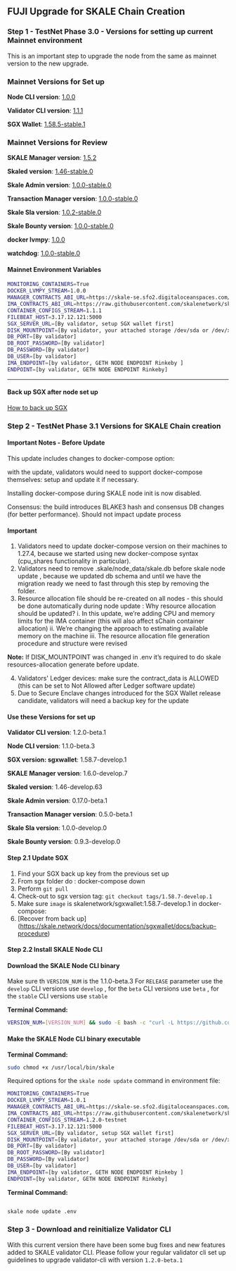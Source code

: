 ## FUJI Upgrade for SKALE Chain Creation

### Step 1 - TestNet Phase 3.0 - Versions for setting up current Mainnet environment  
This is an important step to upgrade the node from the same as mainnet version to the new upgrade.

### Mainnet Versions for Set up

**Node CLI version**: [1.0.0](https://github.com/skalenetwork/skale-node-cli/releases/download/1.0.0/skale-1.0.0-Linux-x86_64) 

**Validator CLI version**:  [1.1.1](https://github.com/skalenetwork/validator-cli/releases/tag/1.1.1)

**SGX Wallet**: [1.58.5-stable.1](https://github.com/skalenetwork/sgxwallet/releases/tag/1.58.5-stable.1)

### Mainnet Versions for Review

**SKALE Manager version**: [1.5.2](https://github.com/skalenetwork/skale-network/tree/master/releases/mainnet/skale-manager/1.5.2)

**Skaled version**: [1.46-stable.0](https://github.com/skalenetwork/skaled/releases/tag/1.46-stable.0)

**Skale Admin version**: [1.0.0-stable.0](https://github.com/skalenetwork/skale-admin/releases/tag/1.0.0-stable.0)

**Transaction Manager version**: [1.0.0-stable.0](https://github.com/skalenetwork/transaction-manager/releases/tag/1.0.0-stable.0)

**Skale Sla version**: [1.0.2-stable.0](https://github.com/skalenetwork/sla-agent/releases/tag/1.0.2-stable.0)

**Skale Bounty version**: [1.0.0-stable.0](https://github.com/skalenetwork/bounty-agent/releases/tag/1.0.0-stable.0)

**docker lvmpy**: [1.0.0](https://github.com/skalenetwork/docker-lvmpy/releases/tag/1.0.0)

**watchdog**: [1.0.0-stable.0](https://github.com/skalenetwork/skale-watchdog/releases/tag/1.0.0-stable.0)

#### Mainnet Environment Variables

```bash
MONITORING_CONTAINERS=True
DOCKER_LVMPY_STREAM=1.0.0
MANAGER_CONTRACTS_ABI_URL=https://skale-se.sfo2.digitaloceanspaces.com/manager-abi-1.5.2.json
IMA_CONTRACTS_ABI_URL=https://raw.githubusercontent.com/skalenetwork/skale-network/master/releases/rinkeby/IMA/1.0.0-develop.38/abi.json
CONTAINER_CONFIGS_STREAM=1.1.1
FILEBEAT_HOST=3.17.12.121:5000
SGX_SERVER_URL=[By validator, setup SGX wallet first]
DISK_MOUNTPOINT=[By validator, your attached storage /dev/sda or /dev/xvdd (this is an example. You just need to use your 2TB block volume mount point)]
DB_PORT=[By validator]
DB_ROOT_PASSWORD=[By validator]
DB_PASSWORD=[By validator]
DB_USER=[by validator]
IMA_ENDPOINT=[by validator, GETH NODE ENDPOINT Rinkeby ]
ENDPOINT=[by validator, GETH NODE ENDPOINT Rinkeby]
```
---

#### Back up SGX after node set up 
 [How to back up SGX](https://skale.network/docs/documentation/sgxwallet/docs/backup-procedure)

### Step 2 - TestNet Phase 3.1 Versions for SKALE Chain creation

#### Important Notes - Before Update

This update includes changes to docker-compose option:

with the update, validators would need to support docker-compose themselves: setup and update it if necessary. 

Installing docker-compose during SKALE node init is now disabled.

Consensus: the build introduces BLAKE3 hash and consensus DB changes (for better performance). Should not impact update process

#### Important

1. Validators need to update docker-compose version on their machines to 1.27.4, because we started using new docker-compose syntax (cpu_shares functionality in particular).
2. Validators need to remove .skale/node_data/skale.db before skale node update , because we updated db schema and until we have the migration ready we need to fast through this step by removing the folder.
3. Resource allocation file should be re-created on all nodes - this should be done automatically during node update :
    Why resource allocation should be updated?
        i. In this update, we’re adding CPU and memory limits for the IMA container (this will also affect sChain container allocation)
        ii. We’re changing the approach to estimating available memory on the machine
        iii. The resource allocation file generation procedure and structure were revised

**Note:** If DISK_MOUNTPOINT was changed in .env it’s required to do skale resources-allocation generate before update.

4. Validators' Ledger devices: make sure the contract_data is ALLOWED (this can be set to Not Allowed after Ledger software update)
5. Due to Secure Enclave changes introduced for the SGX Wallet release candidate, validators will need a backup key for the update

#### Use these Versions for set up

**Validator CLI version**: 1.2.0-beta.1

**Node CLI version**: 1.1.0-beta.3

**SGX version: sgxwallet**: 1.58.7-develop.1

**SKALE Manager version**: 1.6.0-develop.7

**Skaled version**:  1.46-develop.63

**Skale Admin version**: 0.17.0-beta.1

**Transaction Manager version**: 0.5.0-beta.1

**Skale Sla version**: 1.0.0-develop.0

**Skale Bounty version**: 0.9.3-develop.0

#### Step 2.1 Update SGX

 1. Find your SGX back up key from the previous set up
 2. From sgx folder do : docker-compose down 
 3. Perform `git pull`
 4. Check-out to sgx version tag: `git checkout tags/1.58.7-develop.1`
 5. Make sure `image` is skalenetwork/sgxwallet:1.58.7-develop.1 in docker-compose:
 6. [Recover from back up] (https://skale.network/docs/documentation/sgxwallet/docs/backup-procedure)
 
#### Step 2.2 Install SKALE Node CLI

#### Download the SKALE Node CLI binary

Make sure th `VERSION_NUM` is the 1.1.0-beta.3
For `RELEASE` parameter use the `develop` CLI versions use `develop` , for the `beta` CLI versions use `beta` , for the `stable` CLI versions use `stable`

**Terminal Command:**

```bash
VERSION_NUM=[VERSION_NUM] && sudo -E bash -c "curl -L https://github.com/skalenetwork/skale-node-cli/releases/download/$VERSION_NUM/skale-$VERSION_NUM-`uname -s`-`uname -m` >  /usr/local/bin/skale"

```

#### Make the SKALE Node CLI binary executable

**Terminal Command:**

```bash
sudo chmod +x /usr/local/bin/skale

```

Required options for the `skale node update` command in environment file:

```bash
MONITORING_CONTAINERS=True
DOCKER_LVMPY_STREAM=1.0.1
MANAGER_CONTRACTS_ABI_URL=https://skale-se.sfo2.digitaloceanspaces.com/skale-manager-upgrade-skale-chains.json
IMA_CONTRACTS_ABI_URL=https://raw.githubusercontent.com/skalenetwork/skale-network/master/releases/rinkeby/IMA/1.0.0-develop.38/abi.json
CONTAINER_CONFIGS_STREAM=1.2.0-testnet
FILEBEAT_HOST=3.17.12.121:5000
SGX_SERVER_URL=[By validator, setup SGX wallet first]
DISK_MOUNTPOINT=[By validator, your attached storage /dev/sda or /dev/xvdd (this is an example. You just need to use your 2TB block volume mount point)]
DB_PORT=[By validator]
DB_ROOT_PASSWORD=[By validator]
DB_PASSWORD=[By validator]
DB_USER=[by validator]
IMA_ENDPOINT=[by validator, GETH NODE ENDPOINT Rinkeby ]
ENDPOINT=[by validator, GETH NODE ENDPOINT Rinkeby]
```

**Terminal Command:**

```bash

skale node update .env

```

### Step 3 - Download and reinitialize Validator CLI

With this current version there have been some bug fixes and new features added to SKALE validator CLI. 
Please follow your regular validator cli set up guidelines to upgrade validator-cli with version `1.2.0-beta.1`
